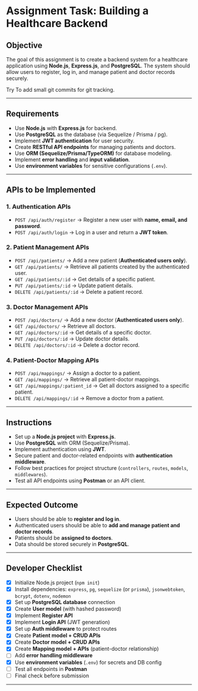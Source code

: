 # Assignment Task: Building a Healthcare Backend

## Objective

The goal of this assignment is to create a backend system for a healthcare application using **Node.js**, **Express.js**, and **PostgreSQL**. The system should allow users to register, log in, and manage patient and doctor records securely.

Try To add small git commits for git tracking.

---

## Requirements

* Use **Node.js** with **Express.js** for backend.
* Use **PostgreSQL** as the database (via Sequelize / Prisma / pg).
* Implement **JWT authentication** for user security.
* Create **RESTful API endpoints** for managing patients and doctors.
* Use **ORM (Sequelize/Prisma/TypeORM)** for database modeling.
* Implement **error handling** and **input validation**.
* Use **environment variables** for sensitive configurations (`.env`).

---

## APIs to be Implemented

### 1. Authentication APIs

* `POST /api/auth/register` → Register a new user with **name, email, and password**.
* `POST /api/auth/login` → Log in a user and return a **JWT token**.

### 2. Patient Management APIs

* `POST /api/patients/` → Add a new patient (**Authenticated users only**).
* `GET /api/patients/` → Retrieve all patients created by the authenticated user.
* `GET /api/patients/:id` → Get details of a specific patient.
* `PUT /api/patients/:id` → Update patient details.
* `DELETE /api/patients/:id` → Delete a patient record.

### 3. Doctor Management APIs

* `POST /api/doctors/` → Add a new doctor (**Authenticated users only**).
* `GET /api/doctors/` → Retrieve all doctors.
* `GET /api/doctors/:id` → Get details of a specific doctor.
* `PUT /api/doctors/:id` → Update doctor details.
* `DELETE /api/doctors/:id` → Delete a doctor record.

### 4. Patient-Doctor Mapping APIs

* `POST /api/mappings/` → Assign a doctor to a patient.
* `GET /api/mappings/` → Retrieve all patient-doctor mappings.
* `GET /api/mappings/:patient_id` → Get all doctors assigned to a specific patient.
* `DELETE /api/mappings/:id` → Remove a doctor from a patient.

---

## Instructions

* Set up a **Node.js project** with **Express.js**.
* Use **PostgreSQL** with ORM (Sequelize/Prisma).
* Implement authentication using **JWT**.
* Secure patient and doctor-related endpoints with **authentication middleware**.
* Follow best practices for project structure (`controllers`, `routes`, `models`, `middlewares`).
* Test all API endpoints using **Postman** or an API client.

---

## Expected Outcome

* Users should be able to **register and log in**.
* Authenticated users should be able to **add and manage patient and doctor records**.
* Patients should be **assigned to doctors**.
* Data should be stored securely in **PostgreSQL**.

---

## Developer Checklist

* [x] Initialize Node.js project (`npm init`)
* [x] Install dependencies: `express`, `pg`, `sequelize` (or `prisma`), `jsonwebtoken`, `bcrypt`, `dotenv`, `nodemon`
* [x] Set up **PostgreSQL database** connection
* [x] Create **User model** (with hashed password)
* [x] Implement **Register API**
* [x] Implement **Login API** (JWT generation)
* [x] Set up **Auth middleware** to protect routes
* [x] Create **Patient model + CRUD APIs**
* [x] Create **Doctor model + CRUD APIs**
* [x] Create **Mapping model + APIs** (patient-doctor relationship)
* [ ] Add **error handling middleware**
* [x] Use **environment variables** (`.env`) for secrets and DB config
* [ ] Test all endpoints in **Postman**
* [ ] Final check before submission

---